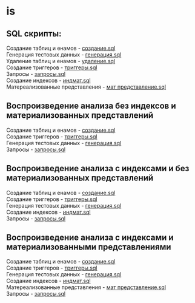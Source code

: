 # is

## SQL скрипты:

Создание таблиц и енамов - [создание.sql](создание.sql)\
Генерация тестовых данных - [генерация.sql](генерация.sql)\
Удаление таблиц и енамов - [удаление.sql](удаление.sql)\
Создание триггеров -  [триггеры.sql](триггеры.sql)\
Запросы -  [запросы.sql](запросы.sql)\
Создание индексов -  [индмат.sql](индмат.sql)\
Матереализованные представления -  [мат представление.sql](мат_представление.sql)

## Воспроизведение анализа без индексов и материализованных представлений

Создание таблиц и енамов - [создание.sql](создание.sql)\
Создание триггеров -  [триггеры.sql](триггеры.sql)\
Генерация тестовых данных - [генерация.sql](генерация.sql)\
Запросы -  [запросы.sql](запросы.sql)


## Воспроизведение анализа c индексами и без материализованных представлений

Создание таблиц и енамов - [создание.sql](создание.sql)\
Создание триггеров -  [триггеры.sql](триггеры.sql)\
Генерация тестовых данных - [генерация.sql](генерация.sql)\
Создание индексов -  [индмат.sql](индмат.sql)\
Запросы -  [запросы.sql](запросы.sql)

## Воспроизведение анализа c индексами и материализованными представлениями

Создание таблиц и енамов - [создание.sql](создание.sql)\
Создание триггеров -  [триггеры.sql](триггеры.sql)\
Генерация тестовых данных - [генерация.sql](генерация.sql)\
Создание индексов -  [индмат.sql](индмат.sql)\
Матереализованные представления -  [мат представление.sql](мат_представление.sql)\
Запросы -  [запросы.sql](запросы.sql)

